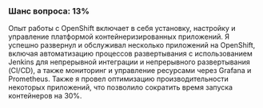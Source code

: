 ### Шанс вопроса: 13%

Опыт работы с OpenShift включает в себя установку, настройку и управление платформой контейнеризированных приложений. Я успешно развернул и обслуживал несколько приложений на OpenShift, включая автоматизацию процессов развертывания с использованием Jenkins для непрерывной интеграции и непрерывного развертывания (CI/CD), а также мониторинг и управление ресурсами через Grafana и Prometheus. Также я провел оптимизацию производительности некоторых приложений, что позволило сократить время запуска контейнеров на 30%.